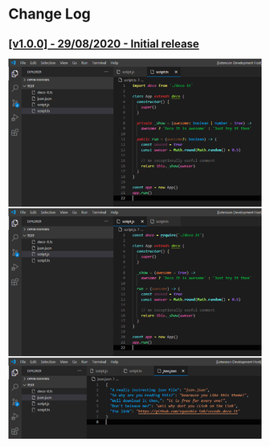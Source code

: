 # Change Log

## [[v1.0.0] - 29/08/2020 - Initial release](https://github.com/squeeble-ink/vscode.deco-it/releases/tag/v1.0.0)

![Trepid Ink](./assets/deco-it-ts-100.png)  
![Trepid Ink](./assets/deco-it-js-100.png)  
![Trepid Ink](./assets/deco-it-json-100.png)
